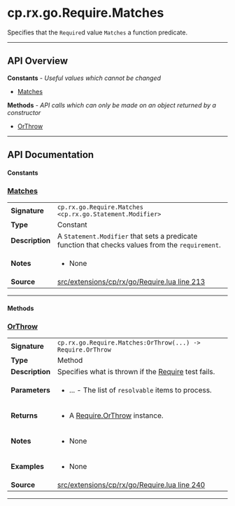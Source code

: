 # cp.rx.go.Require.Matches

Specifies that the `Require`d value `Matches` a function predicate.

---

## API Overview
**Constants** - _Useful values which cannot be changed_
 * [Matches](#matches)

**Methods** - _API calls which can only be made on an object returned by a constructor_
 * [OrThrow](#orthrow)


---

## API Documentation

#### Constants


### [Matches](#matches)

|                                             |                                                                                     |
| --------------------------------------------|-------------------------------------------------------------------------------------|
| **Signature**                               | `cp.rx.go.Require.Matches <cp.rx.go.Statement.Modifier>`                                                                    |
| **Type**                                    | Constant                                                                     |
| **Description**                             | A `Statement.Modifier` that sets a predicate function that checks values from the `requirement`.                                                                     |
| **Notes**                                   | <ul><li>None</li></ul> |
| **Source**                                  | [src/extensions/cp/rx/go/Require.lua line 213](https://github.com/CommandPost/CommandPost/blob/develop/src/extensions/cp/rx/go/Require.lua#L213) |

---

#### Methods


### [OrThrow](#orthrow)

|                                             |                                                                                     |
| --------------------------------------------|-------------------------------------------------------------------------------------|
| **Signature**                               | `cp.rx.go.Require.Matches:OrThrow(...) -> Require.OrThrow`                                                                    |
| **Type**                                    | Method                                                                     |
| **Description**                             | Specifies what is thrown if the [Require](cp.rx.go.Require.md) test fails.                                                                     |
| **Parameters**                              | <ul><li>...  - The list of `resolvable` items to process.</li></ul> |
| **Returns**                                 | <ul><li>A [Require.OrThrow](cp.rx.go.Require.OrThrow.md) instance.</li></ul>          |
| **Notes**                                   | <ul><li>None</li></ul> |
| **Examples**                                | <ul><li>None</li></ul> |
| **Source**                                  | [src/extensions/cp/rx/go/Require.lua line 240](https://github.com/CommandPost/CommandPost/blob/develop/src/extensions/cp/rx/go/Require.lua#L240) |

---

